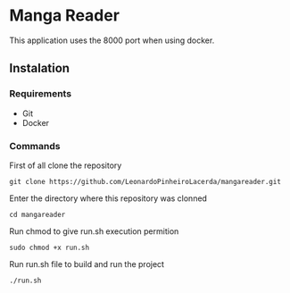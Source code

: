 # Manga Reader

This application uses the 8000 port when using docker.

## Instalation

### Requirements

- Git
- Docker

### Commands

First of all clone the repository

~~~ terminal
git clone https://github.com/LeonardoPinheiroLacerda/mangareader.git
~~~

Enter the directory where this repository was clonned

~~~terminal
cd mangareader
~~~

Run chmod to give run.sh execution permition

~~~terminal
sudo chmod +x run.sh
~~~

Run run.sh file to build and run the project

~~~terminal
./run.sh
~~~